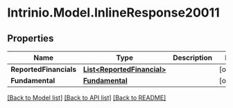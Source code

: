 # Intrinio.Model.InlineResponse20011
## Properties

Name | Type | Description | Notes
------------ | ------------- | ------------- | -------------
**ReportedFinancials** | [**List&lt;ReportedFinancial&gt;**](ReportedFinancial.md) |  | [optional] 
**Fundamental** | [**Fundamental**](Fundamental.md) |  | [optional] 

[[Back to Model list]](../README.md#documentation-for-models) [[Back to API list]](../README.md#documentation-for-api-endpoints) [[Back to README]](../README.md)

